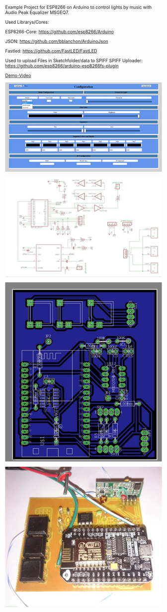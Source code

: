 Example Project for ESP8266 on Arduino to control lights by music with Audio Peak Equalizer MSGEQ7.

Used Librarys/Cores:

ESP8266-Core: https://github.com/esp8266/Arduino

JSON: https://github.com/bblanchon/ArduinoJson

Fastled: https://github.com/FastLED/FastLED

Used to upload Files in Sketchfolder/data to SPIFF 
SPIFF Uploader: https://github.com/esp8266/arduino-esp8266fs-plugin


[Demo-Video](https://www.youtube.com/watch?v=mlMS-kUvTjY)


![ExamplePicture](https://github.com/schuppeste/Sofaleds/blob/master/example2.jpg)

![Schematic](https://github.com/schuppeste/Sofaleds/blob/master/schematic.jpg)

![ExampleBoard](https://github.com/schuppeste/Sofaleds/blob/master/board.jpg)

![ExamplePic](https://github.com/schuppeste/Sofaleds/blob/master/boardpic.jpg)

